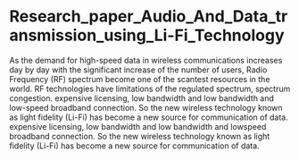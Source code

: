 # Research_paper_Audio_And_Data_transmission_using_Li-Fi_Technology
As the demand for high-speed data in wireless communications increases day by 
day with the significant increase of the number of users, Radio Frequency (RF) spectrum become one 
of the scantest resources in the world. RF technologies have limitations of the regulated spectrum, 
spectrum congestion. expensive licensing, low bandwidth and low bandwidth and low-speed 
broadband connection. So the new wireless technology known as light fidelity (Li-Fi) has become a new 
source for communication of data. expensive licensing, low bandwidth and low bandwidth and lowspeed broadband connection. So the new wireless technology known as light fidelity (Li-Fi) has become 
a new source for communication of data.
